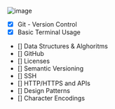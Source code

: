 ![image](https://raw.githubusercontent.com/kamranahmedse/developer-roadmap/master/img/intro.png)

 - [x] Git - Version Control
 - [x] Basic Terminal Usage
 - [] Data Structures & Alghoritms
 - [] GitHub
 - [] Licenses
 - [] Semantic Versioning
 - [] SSH
 - [] HTTP/HTTPS and APIs
 - [] Design Patterns
 - [] Character Encodings
